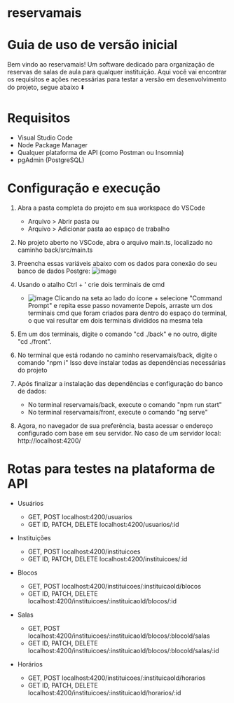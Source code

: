 # reservamais

# Guia de uso de versão inicial

Bem vindo ao reservamais! Um software dedicado para organização de reservas de salas de aula para qualquer instituição.
Aqui você vai encontrar os requisitos e ações necessárias para testar a versão em desenvolvimento do projeto, segue abaixo ⬇️

# Requisitos

- Visual Studio Code
- Node Package Manager
- Qualquer plataforma de API (como Postman ou Insomnia)
- pgAdmin (PostgreSQL)

# Configuração e execução

1. Abra a pasta completa do projeto em sua workspace do VSCode
   - Arquivo > Abrir pasta
     ou
   - Arquivo > Adicionar pasta ao espaço de trabalho

2. No projeto aberto no VSCode, abra o arquivo main.ts, localizado no caminho back/src/main.ts

3. Preencha essas variáveis abaixo com os dados para conexão do seu banco de dados Postgre:
  ![image](https://github.com/user-attachments/assets/cade6136-1067-407b-adec-fa162b3bdb21)

4. Usando o atalho Ctrl + ' crie dois terminais de cmd
   - ![image](https://github.com/user-attachments/assets/4c07e859-3199-48a4-aac9-888f6ceef1a0)
     Clicando na seta ao lado do ícone + selecione "Command Prompt" e repita esse passo novamente
     Depois, arraste um dos terminais cmd que foram criados para dentro do espaço do terminal, o que vai resultar em dois terminais divididos na mesma tela

5. Em um dos terminais, digite o comando "cd ./back" e no outro, digite "cd ./front".

6. No terminal que está rodando no caminho reservamais/back, digite o comando "npm i"
    Isso deve instalar todas as dependências necessárias do projeto

7. Após finalizar a instalação das dependências e configuração do banco de dados:
     - No terminal reservamais/back, execute o comando "npm run start"
     - No terminal reservamais/front, execute o comando "ng serve"

8. Agora, no navegador de sua preferência, basta acessar o endereço configurado com base em seu servidor. No caso de um servidor local:
    http://localhost:4200/

# Rotas para testes na plataforma de API

- Usuários
   -   GET, POST              localhost:4200/usuarios
   -   GET ID, PATCH, DELETE  localhost:4200/usuarios/:id

- Instituições
   -   GET, POST              localhost:4200/instituicoes
   -   GET ID, PATCH, DELETE  localhost:4200/instituicoes/:id

- Blocos
   -   GET, POST              localhost:4200/instituicoes/:instituicaoId/blocos
   -   GET ID, PATCH, DELETE  localhost:4200/instituicoes/:instituicaoId/blocos/:id

- Salas
   -   GET, POST              localhost:4200/instituicoes/:instituicaoId/blocos/:blocoId/salas
   -   GET ID, PATCH, DELETE  localhost:4200/instituicoes/:instituicaoId/blocos/:blocoId/salas/:id

- Horários
   -   GET, POST              localhost:4200/instituicoes/:instituicaoId/horarios
   -   GET ID, PATCH, DELETE  localhost:4200/instituicoes/:instituicaoId/horarios/:id
